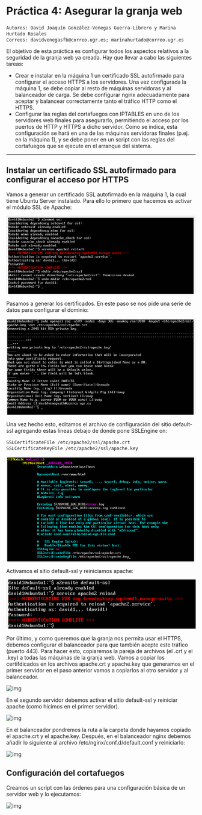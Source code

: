 # Práctica 4: Asegurar la granja web
    Autores: David Joaquín González-Venegas Guerra-Librero y Marina Hurtado Rosales
    Correos: davidvenegasfb@correo.ugr.es; marinahurtado@correo.ugr.es
El objetivo de esta práctica es configurar todos los aspectos relativos a la seguridad de
la granja web ya creada.
Hay que llevar a cabo las siguientes tareas:
- Crear e instalar en la máquina 1 un certificado SSL autofirmado para configurar
el acceso HTTPS a los servidores. Una vez configurada la máquina 1, se debe
copiar al resto de máquinas servidoras y al balanceador de carga. Se debe
configurar nginx adecuadamente para aceptar y balancear correctamente tanto
el tráfico HTTP como el HTTPS.
- Configurar las reglas del cortafuegos con IPTABLES en uno de los servidores
web finales para asegurarlo, permitiendo el acceso por los puertos de HTTP y
HTTPS a dicho servidor. Como se indica, esta configuración se hará en una de
las máquinas servidoras finales (p.ej. en la máquina 1), y se debe poner en un
script con las reglas del cortafuegos que se ejecute en el arranque del sistema.

-------------------------------------------------------------------------------------

## Instalar un certificado SSL autofirmado para configurar el acceso por HTTPS

Vamos a generar un certificado SSL autofirmado en la máquina 1, la cual tiene Ubuntu Server instalado. Para ello lo primero que hacemos es activar el módulo SSL de Apache:

<p align="center">
    <img src="https://github.com/Feiniel/SWAP/blob/master/practica4/imagenes/1.png">
</p>

Pasamos a generar los certificados. En este paso se nos pide una serie de datos para configurar el dominio:

<p align="center">
    <img src="https://github.com/Feiniel/SWAP/blob/master/practica4/imagenes/2.png">
</p>

Una vez hecho esto, editamos el archivo de configuración del sitio default-ssl agregando estas lineas debajo de donde pone SSLEngine on:

```
SSLCertificateFile /etc/apache2/ssl/apache.crt
SSLCertificateKeyFile /etc/apache2/ssl/apache.key
```

<p align="center">
    <img src="https://github.com/Feiniel/SWAP/blob/master/practica4/imagenes/3.png">
</p>

Activamos el sitio default-ssl y reiniciamos apache:

<p align="center">
    <img src="https://github.com/Feiniel/SWAP/blob/master/practica4/imagenes/4.png">
</p>

Por último, y como queremos que la granja nos permita usar el HTTPS, debemos
configurar el balanceador para que también acepte este tráfico (puerto 443). Para
hacer esto, copiaremos la pareja de archivos (el .crt y el .key) a todas las máquinas de la granja web. Vamos a copiar los certifdicados en los archivos apache.crt y apache.key que generamos en el primer servidor en el paso anterior vamos a
copiarlos al otro servidor y al balanceador.

![img](https://github.com/davidvenegasfb/SWAP/blob/master/practica4/imagenes/5.png)

En el segundo servidor debemos activar el sitio default-ssl y reiniciar apache (como
hicimos en el primer servidor). 

![img](https://github.com/davidvenegasfb/SWAP/blob/master/practica4/imagenes/6.png)

En el balanceador pondremos la ruta a la carpeta donde hayamos copiado el apache.crt y el apache.key. Después, en el balanceador nginx debemos añadir lo siguiente al archivo /etc/nginx/conf.d/default.conf y reiniciarlo:

![img](https://github.com/davidvenegasfb/SWAP/blob/master/practica4/imagenes/7.png)

## Configuración del cortafuegos

Creamos un script con las órdenes para una configuración básica de un servidor web y lo ejecutamos:

![img](https://github.com/davidvenegasfb/SWAP/blob/master/practica4/imagenes/8.png)

